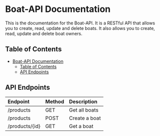 # Boat-API Documentation

This is the documentation for the Boat-API. It is a RESTful API that allows you to create, read, update and delete boats. It also allows you to create, read, update and delete boat owners.

## Table of Contents

- [Boat-API Documentation](#boat-api-documentation)
  - [Table of Contents](#table-of-contents)
  - [API Endpoints](#api-endpoints)


## API Endpoints

| Endpoint | Method | Description |
| :--- | :--- | :--- |
| /products | GET | Get all boats |
| /products | POST | Create a boat |
| /products/{id} | GET | Get a boat |
